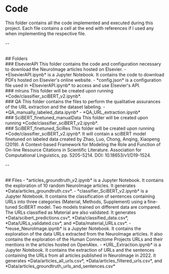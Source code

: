<a name='code'></a>
# Code 
This folder contains all the code implemented and executed during this project. 
Each file contains a cell at the end with references if I used any when implementing the respective file. 

--

<br>
## Folders

<br>
### ElsevierAPI
This folder contains the code and configuration necessary to download the NeuroImage articles hosted on Elsevier. 
-  *ElsevierAPI.ipynb* is a Jupyter Notebook. It contains the code to download PDFs hosted on Elsevier's online website. 
- *config.json* is a configuration file used in *ElsevierAPI.ipynb* to access and use Elsevier's API. 

<br>
### mlruns 
This folder will be created upon running *Code/classifier_sciBERT_v2.ipynb*.

<br> 
### QA 
This folder contains the files to perform the qualitative assurances of the URL extraction and the dataset labeling. 
- *QA_manually_labeled_data.ipynb*
- *QA_URL_extraction.ipynb*

<br> 
### SciBERT_finetuned_manualData
This folder will be created upon running *Code/classifier_sciBERT_v2.ipynb*.

<br>
### SciBERT_finetuned_SciRes 
This folder will be created upon running *Code/classifier_sciBERT_v2.ipynb*. It will contain a sciBERT model finetuned on labeled data created by Zhao, Luo, Chong, Anqing, Xiaopeng (2019). A Context-based Framework for Modeling the Role and Function of On-line Resource Citations in Scientific Literature. Association for Computational Linguistics, pp. 5205-5214. DOI: 10.18653/v1/D19-1524. 

--

<br>
## Files
- *articles_groundtruth_v2.ipynb* is a Jupyter Notebook. It contains the exploration of 10 random NeuroImage articles. It generates *Data/articles_groundtruth.csv*. 
- *classifier_SciBERT_v2.ipynb* is a Jupyter Notebook. It contains the classification of sentences containing URLs into three categories (Material, Methods, Supplement) using a fine-tuned SciBERT model. Two models trained on different data are compared. The URLs classified as Material are also validated. It generates *Data/scibert_predictions.csv*, *Data/classified_data.csv*, *Data/URLs_validated.csv*, and *Data/material_URLs.csv*. 
- *reuse_NeuroImage.ipynb* is a Jupyter Notebook. It contains the exploration of the data URLs extracted from the NeuroImage articles. It also contains the exploration of the Human Connectome Projects URLs and their mentions in the articles hosted on OpenAlex. 
- *URL_Extraction.ipynb* is a Jupyter Notebook. It contains the extraction of URLs and the sentences containing the URLs from all articles published in NeuroImage in 2022. It generates *Data/articles_all_urls.csv*,  *Data/articles_filtered_urls.csv*, and *Data/articles_groundtruth_urls_and_sentences.csv*
